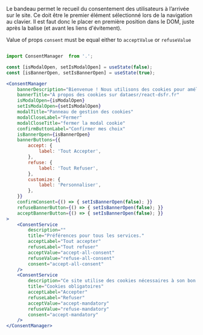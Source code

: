 Le bandeau permet le recueil du consentement des utilisateurs à l’arrivée sur le site. Ce doit être le premier élément sélectionné lors de la navigation au clavier. Il est faut donc le placer en première position dans le DOM, juste après la balise <body> (et avant les liens d'évitement).

Value of props `consent` must be equal either to `acceptValue` or `refuseValue`

```jsx

import ConsentManager  from '.';

const [isModalOpen, setIsModalOpen] = useState(false);
const [isBannerOpen, setIsBannerOpen] = useState(true);

<ConsentManager
    bannerDescription="Bienvenue ! Nous utilisons des cookies pour améliorer votre expérience utilisateur"
    bannerTitle="À propos des cookies sur dataesr/react-dsfr.fr"
    isModalOpen={isModalOpen}
    setIsModalOpen={setIsModalOpen}
    modalTitle="Panneau de gestion des cookies"
    modalCloseLabel="Fermer"
    modalCloseTitle="fermer la modal cookie"
    confirmButtonLabel="Confirmer mes choix"
    isBannerOpen={isBannerOpen}
    bannerButtons={{
        accept: {
            label: 'Tout Accepter',
        },
        refuse: {
            label: 'Tout Refuser',
        },
        customize: {
            label: 'Personnaliser',
        },
    }}
    confirmConsent={() => { setIsBannerOpen(false); }}
    refuseBannerButton={() => { setIsBannerOpen(false); }}
    acceptBannerButton={() => { setIsBannerOpen(false); }}
>
    <ConsentService
        description=""
        title="Préférences pour tous les services."
        acceptLabel="Tout accepter"
        refuseLabel="Tout refuser"
        acceptValue="accept-all-consent"
        refuseValue="refuse-all-consent"
        consent="accept-all-consent"
    />
    <ConsentService
        description="Ce site utilise des cookies nécessaires à son bon fonctionnement qui ne peuvent pas être désactivés."
        title="Cookies obligatoires"
        acceptLabel="Accepter"
        refuseLabel="Refuser"
        acceptValue="accept-mandatory"
        refuseValue="refuse-mandatory"
        consent="accept-mandatory"
    />
</ConsentManager>
```
